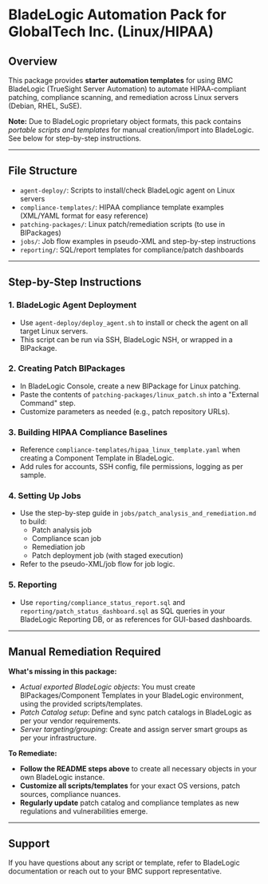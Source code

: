 
# BladeLogic Automation Pack for GlobalTech Inc. (Linux/HIPAA)

## Overview

This package provides **starter automation templates** for using BMC BladeLogic (TrueSight Server Automation) to automate HIPAA-compliant patching, compliance scanning, and remediation across Linux servers (Debian, RHEL, SuSE).

**Note:** Due to BladeLogic proprietary object formats, this pack contains _portable scripts and templates_ for manual creation/import into BladeLogic. See below for step-by-step instructions.

---

## File Structure

- `agent-deploy/`: Scripts to install/check BladeLogic agent on Linux servers
- `compliance-templates/`: HIPAA compliance template examples (XML/YAML format for easy reference)
- `patching-packages/`: Linux patch/remediation scripts (to use in BlPackages)
- `jobs/`: Job flow examples in pseudo-XML and step-by-step instructions
- `reporting/`: SQL/report templates for compliance/patch dashboards

---

## Step-by-Step Instructions

### 1. BladeLogic Agent Deployment

- Use `agent-deploy/deploy_agent.sh` to install or check the agent on all target Linux servers.
- This script can be run via SSH, BladeLogic NSH, or wrapped in a BlPackage.

### 2. Creating Patch BlPackages

- In BladeLogic Console, create a new BlPackage for Linux patching.
- Paste the contents of `patching-packages/linux_patch.sh` into a "External Command" step.
- Customize parameters as needed (e.g., patch repository URLs).

### 3. Building HIPAA Compliance Baselines

- Reference `compliance-templates/hipaa_linux_template.yaml` when creating a Component Template in BladeLogic.
- Add rules for accounts, SSH config, file permissions, logging as per sample.

### 4. Setting Up Jobs

- Use the step-by-step guide in `jobs/patch_analysis_and_remediation.md` to build:
  - Patch analysis job
  - Compliance scan job
  - Remediation job
  - Patch deployment job (with staged execution)
- Refer to the pseudo-XML/job flow for job logic.

### 5. Reporting

- Use `reporting/compliance_status_report.sql` and `reporting/patch_status_dashboard.sql` as SQL queries in your BladeLogic Reporting DB, or as references for GUI-based dashboards.

---

## Manual Remediation Required

**What's missing in this package:**
- _Actual exported BladeLogic objects_: You must create BlPackages/Component Templates in your BladeLogic environment, using the provided scripts/templates.
- _Patch Catalog setup_: Define and sync patch catalogs in BladeLogic as per your vendor requirements.
- _Server targeting/grouping_: Create and assign server smart groups as per your infrastructure.

**To Remediate:**
- **Follow the README steps above** to create all necessary objects in your own BladeLogic instance.
- **Customize all scripts/templates** for your exact OS versions, patch sources, compliance nuances.
- **Regularly update** patch catalog and compliance templates as new regulations and vulnerabilities emerge.

---

## Support

If you have questions about any script or template, refer to BladeLogic documentation or reach out to your BMC support representative.
